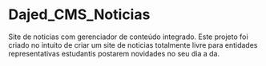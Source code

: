 # Dajed_CMS_Noticias
Site de noticias com gerenciador de conteúdo integrado. Este projeto foi criado no intuito de criar um site de noticias totalmente livre para entidades representativas estudantis postarem novidades no seu dia a da.
